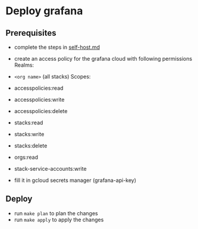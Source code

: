 # Deploy grafana 

## Prerequisites

- complete the steps in [self-host.md](../../self-host.md)
- create an access policy for the grafana cloud with following permissions
Realms:
 - `<org name>` (all stacks)
Scopes:
 - accesspolicies:read
 - accesspolicies:write
 - accesspolicies:delete
 - stacks:read
 - stacks:write
 - stacks:delete
 - orgs:read
 - stack-service-accounts:write

- fill it in gcloud secrets manager (grafana-api-key)

## Deploy

- run `make plan` to plan the changes
- run `make apply` to apply the changes 
